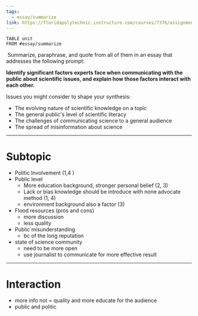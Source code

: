 ```yaml
---
tags:
  - essay/summarize
link: https://floridapolytechnic.instructure.com/courses/7376/assignments/149705
---
```

```dataview
TABLE unit
FROM #essay/summarize

```

 Summarize, paraphrase, and quote from all of them in an essay that addresses the following prompt:

**Identify significant factors experts face when communicating with the public about scientific issues, and explain how those factors interact with each other.**

Issues you might consider to shape your synthesis:

- The evolving nature of scientific knowledge on a topic
- The general public's level of scientific literacy
- The challenges of communicating science to a general audience
- The spread of misinformation about science
---
# Subtopic
- Politic Involvement (1,4 )
- Public level
	- More education background, stronger personal belief (2, 3)
	- Lack or bias knowledge should be introduce with none advocate method (1, 4)
	- environment background also a factor (3)
- Flood resources (pros and cons)
	- more discussion
	- less quality
- Public misunderstanding
	- bc of the long reputation 
- state of science community
	- need to be more open 
	- use journalist to communicate for more effective result
---
# Interaction
- more info not = quality and more educate for the audience
- public and politic 
